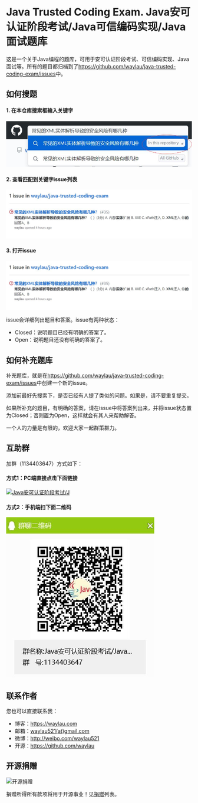 # Java Trusted Coding Exam. Java安可认证阶段考试/Java可信编码实现/Java面试题库

这是一个关于Java编程的题库，可用于安可认证阶段考试、可信编码实现、Java面试等。所有的题目都归档到了<https://github.com/waylau/java-trusted-coding-exam/issues>中。

## 如何搜题

#### 1. 在本仓库搜索框输入关键字

![](images/java-001.jpg)

#### 2. 查看匹配到关键字issue列表

![](images/java-002.jpg)


#### 3. 打开issue

![](images/java-002.jpg)

issue会详细列出题目和答案。issue有两种状态：

* Closed：说明题目已经有明确的答案了。
* Open：说明题目还没有明确的答案了。

## 如何补充题库

补充题库，就是在<https://github.com/waylau/java-trusted-coding-exam/issues>中创建一个新的issue。

添加前最好先搜索下，是否已经有人提了类似的问题。如果是，请不要重复提交。

如果所补充的题目，有明确的答案，请在issue中将答案列出来，并将issue状态置为Closed；否则置为Open，这样就会有其人来帮助解答。

一个人的力量是有限的，欢迎大家一起群策群力。


## 互助群

加群（1134403647）方式如下：

#### 方式1：PC端直接点击下面链接

<a target="_blank" href="//shang.qq.com/wpa/qunwpa?idkey=83fe220bb200efc58e758f80fbfc7a4779de0a96677a8fe5916e6d44a4decb74"><img border="0" src="//pub.idqqimg.com/wpa/images/group.png" alt="Java安可认证阶段考试/J" title="Java安可认证阶段考试/J"></a>


#### 方式2：手机端扫下面二维码

![](images/qq.jpg)

## 联系作者

您也可以直接联系我：

* 博客：https://waylau.com
* 邮箱：[waylau521(at)gmail.com](mailto:waylau521@gmail.com)
* 微博：http://weibo.com/waylau521
* 开源：https://github.com/waylau



## 开源捐赠



![开源捐赠](https://waylau.com/images/showmethemoney-sm.jpg)

捐赠所得所有款项将用于开源事业！见[捐赠](https://waylau.com/donate)列表。